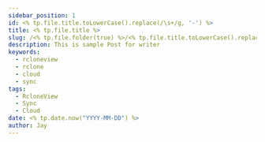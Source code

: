 ```yaml
---
sidebar_position: 1
id: <% tp.file.title.toLowerCase().replace(/\s+/g, '-') %>
title: <% tp.file.title %>
slug: /<% tp.file.folder(true) %>/<% tp.file.title.toLowerCase().replace(/\s+/g, '-') %>
description: This is sample Post for writer
keywords:
  - rcloneview
  - rclone
  - cloud
  - sync
tags:
  - RcloneView
  - Sync
  - Cloud
date: <% tp.date.now("YYYY-MM-DD") %>
author: Jay
---
```

